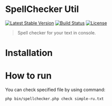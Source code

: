 SpellChecker Util
=================
[![Latest Stable Version](https://poser.pugx.org/ovr/spellcheck-cli/v/stable.svg)](https://packagist.org/packages/ovr/spellcheck-cli)
[![Build Status](https://travis-ci.org/ovr/spellcheck-cli.svg)](https://travis-ci.org/ovr/spellcheck-cli)
[![License](https://poser.pugx.org/ovr/spellcheck-cli/license.svg)](https://packagist.org/packages/ovr/spellcheck-cli)

> Spell checker for your text in console.

# Installation

# How to run

You can check specified file by using command:

```bash
php bin/spellchecker.php check simple-ru.txt
```